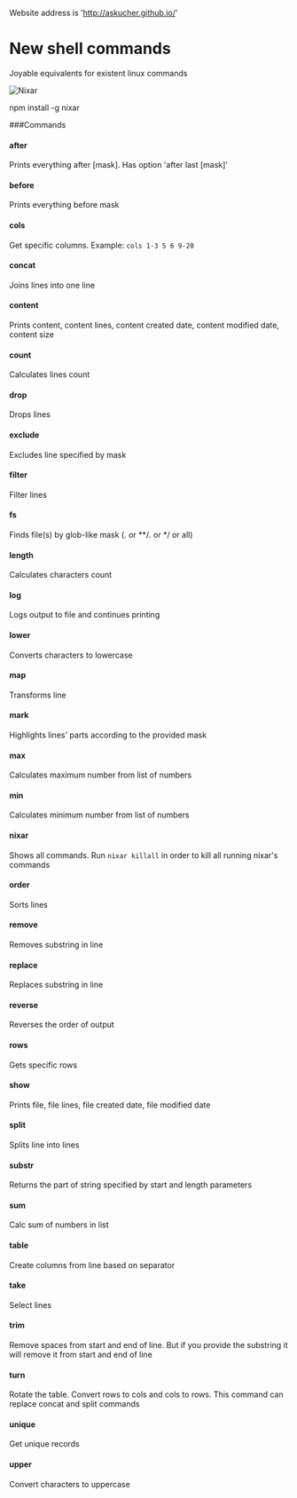 Website address is 'http://askucher.github.io/'

# New shell commands
Joyable equivalents for existent linux commands

![Nixar](http://content.screencast.com/users/a.stegno/folders/Jing/media/cf29f8c0-b343-4692-9e05-1ff44f37f48d/00000255.png)

npm install -g nixar

###Commands

#### after
Prints everything after [mask]. Has option 'after last [mask]'
#### before
Prints everything before mask
#### cols
Get specific columns. Example: `cols 1-3 5 6 9-20`
#### concat
Joins lines into one line
#### content
Prints content, content lines, content created date, content modified date, content size
#### count
Calculates lines count
#### drop
Drops lines
#### exclude
Excludes line specified by mask
#### filter
Filter lines
#### fs
Finds file(s) by glob-like mask (*.* or **/*.* or */ or all)
#### length
Calculates characters count
#### log
Logs output to file and continues printing
#### lower
Converts characters to lowercase
#### map
Transforms line
#### mark
Highlights lines' parts according to the provided mask
#### max
Calculates maximum number from list of numbers
#### min
Calculates minimum number from list of numbers
#### nixar
Shows all commands. Run `nixar killall` in order to kill all running nixar's commands
#### order
Sorts lines
#### remove
Removes substring in line
#### replace
Replaces substring in line
#### reverse
Reverses the order of output
#### rows
Gets specific rows
#### show
Prints file, file lines, file created date, file modified date
#### split
Splits line into lines
#### substr
Returns the part of string specified by start and length parameters
#### sum
Calc sum of numbers in list
#### table
Create columns from line based on separator
#### take
Select lines
#### trim
Remove spaces from start and end of line. But if you provide the substring it will remove it from start and end of line
#### turn
Rotate the table. Convert rows to cols and cols to rows. This command can replace concat and split commands
#### unique
Get unique records
#### upper
Convert characters to uppercase
